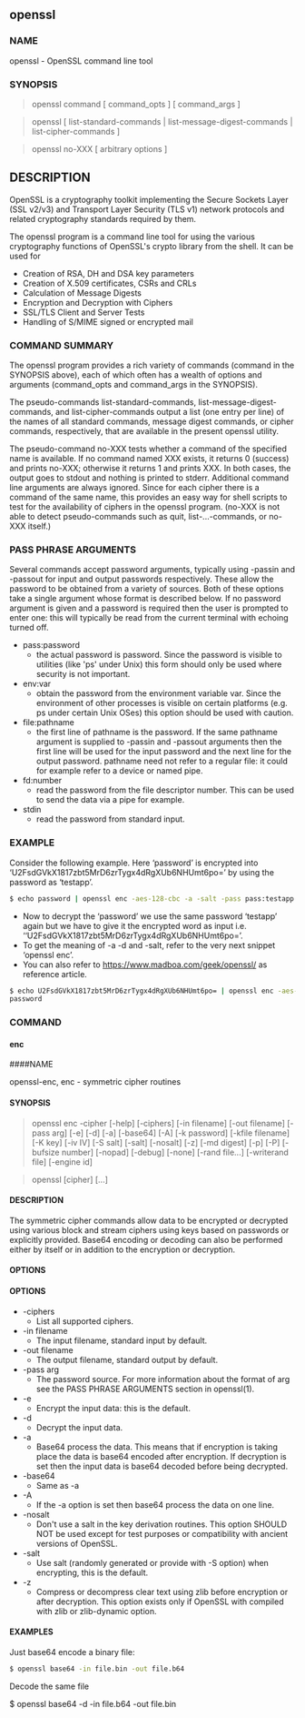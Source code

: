 ## openssl


### NAME

openssl - OpenSSL command line tool

### SYNOPSIS

> openssl command [ command_opts ] [ command_args ]

> openssl [ list-standard-commands | list-message-digest-commands | list-cipher-commands ]

> openssl no-XXX [ arbitrary options ]


## DESCRIPTION

OpenSSL is a cryptography toolkit implementing the Secure Sockets Layer (SSL v2/v3) and Transport Layer Security (TLS v1) network protocols and related cryptography standards required by them.

The openssl program is a command line tool for using the various cryptography functions of OpenSSL's crypto library from the shell.  It can be used for

- Creation of RSA, DH and DSA key parameters
- Creation of X.509 certificates, CSRs and CRLs
- Calculation of Message Digests
- Encryption and Decryption with Ciphers
- SSL/TLS Client and Server Tests
- Handling of S/MIME signed or encrypted mail



### COMMAND SUMMARY

The openssl program provides a rich variety of commands (command in the SYNOPSIS above), each of which often has a wealth of options and arguments (command_opts and command_args in the SYNOPSIS).

The pseudo-commands list-standard-commands, list-message-digest-commands, and list-cipher-commands output a list (one entry per line) of the names of all standard commands, message digest commands, or cipher commands, respectively, that are available in the present openssl utility.

The pseudo-command no-XXX tests whether a command of the specified name is available.  If no command named XXX exists, it returns 0 (success) and prints no-XXX; otherwise it returns 1 and prints XXX.  In both cases, the output goes to stdout and nothing is printed to stderr. Additional command line arguments are always ignored.  Since for each cipher there is a command of the same name, this provides an easy way for shell scripts to test for the availability of ciphers in the openssl program.  (no-XXX is not able to detect pseudo-commands such as quit, list-...-commands, or no-XXX itself.)


### PASS PHRASE ARGUMENTS

Several commands accept password arguments, typically using -passin and -passout for input and output passwords respectively. These allow the password to be obtained from a variety of sources. Both of these options take a single argument whose format is described below. If no password argument is given and a password is required then the user is prompted to enter one: this will typically be read from the current terminal with echoing turned off.

* pass:password
  * the actual password is password. Since the password is visible to utilities (like 'ps' under Unix) this form should only be used where security is not important.
* env:var   
  * obtain the password from the environment variable var. Since the environment of other processes is visible on certain platforms (e.g. ps under certain Unix OSes) this option should be used with caution.
* file:pathname
  * the first line of pathname is the password. If the same pathname argument is supplied to -passin and -passout arguments then the first line will be used for the input password and the next line for the output password. pathname need not refer to a regular file: it could for example refer to a device or named pipe.
* fd:number 
  * read the password from the file descriptor number. This can be used to send the data via a pipe for example.
* stdin     
  * read the password from standard input.


### EXAMPLE

Consider the following example. Here ‘password’ is encrypted into ‘U2FsdGVkX1817zbt5MrD6zrTygx4dRgXUb6NHUmt6po=’ by using the password as ‘testapp’.

```bash
$ echo password | openssl enc -aes-128-cbc -a -salt -pass pass:testapp                                                          U2FsdGVkX1817zbt5MrD6zrTygx4dRgXUb6NHUmt6po=
```

- Now to decrypt the ‘password’ we use the same password ‘testapp’ again but we have to give it the encrypted word as input i.e. ‘‘U2FsdGVkX1817zbt5MrD6zrTygx4dRgXUb6NHUmt6po=’.
- To get the meaning of -a -d and -salt, refer to the very next snippet ‘openssl enc’.
- You can also refer to https://www.madboa.com/geek/openssl/ as reference article.

```bash
$ echo U2FsdGVkX1817zbt5MrD6zrTygx4dRgXUb6NHUmt6po= | openssl enc -aes-128-cbc -a -d -salt -pass pass:testapp
password
```

### COMMAND

#### enc

####NAME

openssl-enc, enc - symmetric cipher routines


#### SYNOPSIS

> openssl enc -cipher [-help] [-ciphers] [-in filename] [-out filename] [-pass arg] [-e] [-d] [-a] [-base64] [-A] [-k password] [-kfile filename] [-K key] [-iv IV] [-S salt] [-salt] [-nosalt] [-z] [-md digest] [-p] [-P] [-bufsize number] [-nopad] [-debug] [-none] [-rand file...] [-writerand file] [-engine id]

> openssl [cipher] [...]

#### DESCRIPTION

The symmetric cipher commands allow data to be encrypted or decrypted using various block and stream ciphers using keys based on passwords or explicitly provided. Base64 encoding or decoding can also be performed either by itself or in addition to the encryption or decryption.

#### OPTIONS

#### OPTIONS

* -ciphers
  * List all supported ciphers.
* -in filename
  * The input filename, standard input by default.
* -out filename
  * The output filename, standard output by default.
* -pass arg
  * The password source. For more information about the format of arg see the PASS PHRASE ARGUMENTS section in openssl(1).
* -e
  * Encrypt the input data: this is the default.
* -d
  * Decrypt the input data.
* -a
  * Base64 process the data. This means that if encryption is taking place the data is base64 encoded after encryption. If decryption is set then the input data is base64 decoded before being decrypted.
* -base64
  * Same as -a
* -A
  * If the -a option is set then base64 process the data on one line.
* -nosalt
  * Don't use a salt in the key derivation routines. This option SHOULD NOT be used except for test purposes or compatibility with ancient versions of OpenSSL.
* -salt
  * Use salt (randomly generated or provide with -S option) when encrypting, this is the default.
* -z
  * Compress or decompress clear text using zlib before encryption or after decryption. This option exists only if OpenSSL with compiled with zlib or zlib-dynamic option.
  
#### EXAMPLES

Just base64 encode a binary file:

```bash
$ openssl base64 -in file.bin -out file.b64
```
Decode the same file

$ openssl base64 -d -in file.b64 -out file.bin